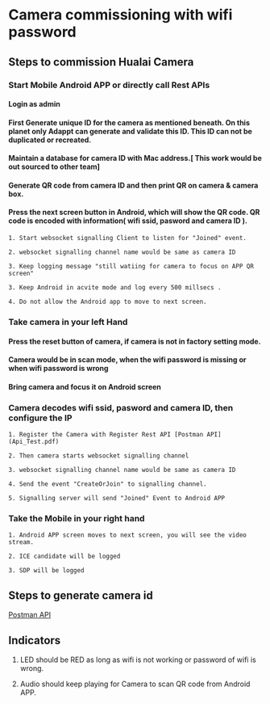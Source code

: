 # Camera commissioning with wifi password 

## Steps to commission Hualai Camera 

### Start Mobile Android APP or directly call Rest APIs 

#### Login as admin 

#### First Generate unique ID for the camera as mentioned beneath.  On this planet only Adappt can generate and validate this ID. This ID can not be duplicated or recreated. 


#### Maintain a database for camera ID with Mac address.[ This work would be out sourced to other team]

####  Generate QR code from camera ID and then print QR on camera & camera box.

#### Press the next screen button in Android, which will show the QR code. QR code is encoded with information( wifi ssid, pasword and  camera ID ).
    
    1. Start websocket signalling Client to listen for "Joined" event.

    2. websocket signalling channel name would be same as camera ID 

    3. Keep logging message "still watiing for camera to focus on APP QR screen" 
    
    3. Keep Android in acvite mode and log every 500 millsecs .

    4. Do not allow the Android app to move to next screen.



### Take camera in your left Hand 

#### Press the reset button of camera, if camera is not in factory setting mode.

#### Camera would be in scan mode, when the wifi password is missing or when wifi password is wrong

####  Bring camera and focus it on Android screen

###  Camera decodes wifi ssid, pasword and camera ID, then configure the IP

    1. Register the Camera with Register Rest API [Postman API](Api_Test.pdf)
    
    2. Then camera starts websocket signalling channel  
    
    3. websocket signalling channel name would be same as camera ID 

    4. Send the event "CreateOrJoin" to signalling channel. 

    5. Signalling server will send "Joined" Event to Android APP
    




### Take the Mobile in your right hand
   
    1. Android APP screen moves to next screen, you will see the video stream.

    2. ICE candidate will be logged

    3. SDP will be logged 


## Steps to generate camera id 
[Postman API](WebRtc_Apis.pdf)


## Indicators 

1. LED should be RED as long as wifi is not working or password of wifi is wrong.

2. Audio should keep playing for Camera to scan QR code from Android APP.



